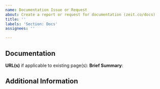 ```yaml
---
name: Documentation Issue or Request
about: Create a report or request for documentation (zeit.co/docs)
title: ''
labels: 'Section: Docs'
assignees: ''

---
```


## Documentation
**URL(s)** if applicable to existing page(s): <!--- e.g. https://zeit.co/docs/v2/deployments/basics/ -->
**Brief Summary**: <!--- A brief summary of the documentation issue or request -->

## Additional Information
<!--- Any additional information you would like to provide to help us achieve the goal of this issue or request -->
